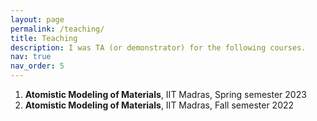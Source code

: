 ```yaml
---
layout: page
permalink: /teaching/
title: Teaching
description: I was TA (or demonstrator) for the following courses.
nav: true
nav_order: 5
---
```


<ol> <li> <strong>Atomistic Modeling of Materials</strong>, IIT Madras, Spring semester 2023</li>
<li><strong>Atomistic Modeling of Materials</strong>, IIT Madras, Fall semester 2022</li></ol>

<!-- For now, this page is assumed to be a static description of your courses. You can convert it to a collection similar to `_projects/` so that you can have a dedicated page for each course.

Organize your courses by years, topics, or universities, however you like! -->
